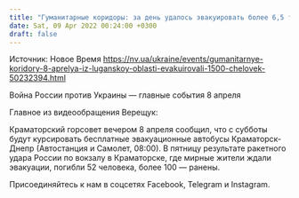 ```yaml
---
title: "Гуманитарные коридоры: за день удалось эвакуировать более 6,5 тысяч человек — Верещук"
date: Sat, 09 Apr 2022 00:24:00 +0300
draft: false
---
```

Источник: Новое Время https://nv.ua/ukraine/events/gumanitarnye-koridory-8-aprelya-iz-luganskoy-oblasti-evakuirovali-1500-chelovek-50232394.html


Война России против Украины — главные события 8 апреля

 Главное из видеообращения Верещук:

Краматорский горсовет вечером 8 апреля сообщил, что с субботы будут курсировать бесплатные эвакуационные автобусы Краматорск-Днепр (Автостанция и Самолет, 08:00). В пятницу результате ракетного удара России по вокзалу в Краматорске, где мирные жители ждали эвакуации, погибли 52 человека, более 100 — ранены.

Присоединяйтесь к нам в соцсетях Facebook, Telegram и Instagram.
